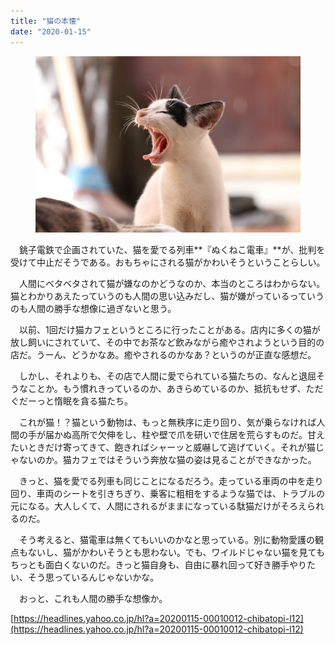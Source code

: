 ```yaml
---
title: "猫の本懐"
date: "2020-01-15"
---
```


<figure>

![](assets/nd9efbf28d800_7846ede287f39638873da03fa987bfd6.jpeg)

</figure>

　銚子電鉄で企画されていた、猫を愛でる列車**『ぬくねこ電車』**が、批判を受けて中止だそうである。おもちゃにされる猫がかわいそうということらしい。

　人間にベタベタされて猫が嫌なのかどうなのか、本当のところはわからない。猫とわかりあえたっていうのも人間の思い込みだし、猫が嫌がっているっていうのも人間の勝手な想像に過ぎないと思う。

　以前、1回だけ猫カフェというところに行ったことがある。店内に多くの猫が放し飼いにされていて、その中でお茶など飲みながら癒やされようという目的の店だ。うーん、どうかなあ。癒やされるのかなあ？というのが正直な感想だ。

　しかし、それよりも、その店で人間に愛でられている猫たちの、なんと退屈そうなことか。もう慣れきっているのか、あきらめているのか、抵抗もせず、ただぐだーっと惰眠を貪る猫たち。

　これが猫！？猫という動物は、もっと無秩序に走り回り、気が乗らなければ人間の手が届かぬ高所で欠伸をし、柱や壁で爪を研いで住居を荒らすものだ。甘えたいときだけ寄ってきて、飽きればシャーッと威嚇して逃げていく。それが猫じゃないのか。猫カフェではそういう奔放な猫の姿は見ることができなかった。

　きっと、猫を愛でる列車も同じことになるだろう。走っている車両の中を走り回り、車両のシートを引きちぎり、乗客に粗相をするような猫では、トラブルの元になる。大人しくて、人間にされるがままになっている駄猫だけがそろえられるのだ。

　そう考えると、猫電車は無くてもいいのかなと思っている。別に動物愛護の観点もないし、猫がかわいそうとも思わない。でも、ワイルドじゃない猫を見てもちっとも面白くないのだ。きっと猫自身も、自由に暴れ回って好き勝手やりたい、そう思っているんじゃないかな。

　おっと、これも人間の勝手な想像か。

[https://headlines.yahoo.co.jp/hl?a=20200115-00010012-chibatopi-l12](https://headlines.yahoo.co.jp/hl?a=20200115-00010012-chibatopi-l12)

